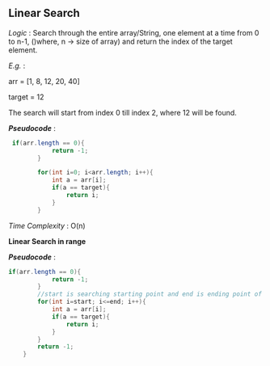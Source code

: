 ## Linear Search

<i>Logic</i> : Search through the entire array/String, one element at a time from 0 to n-1, ()where, n -> size of array) and return the index of the target element.

<i>E.g.</i> :

arr = [1, 8, 12, 20, 40]

target = 12

The search will start from index 0 till index 2, where 12 will be found.

<b><i>Pseudocode</i></b> :



```java
 if(arr.length == 0){
            return -1;
        }

        for(int i=0; i<arr.length; i++){
            int a = arr[i];
            if(a == target){
                return i;
            }
        }
```

<i>Time Complexity</i> : O(n)

<b>Linear Search  in range</b>

<b><i>Pseudocode</i></b> :

```java
if(arr.length == 0){
            return -1;
        }
        //start is searching starting point and end is ending point of search
        for(int i=start; i<=end; i++){ 
            int a = arr[i];
            if(a == target){
                return i;
            }
        }
        return -1;
    }
```
